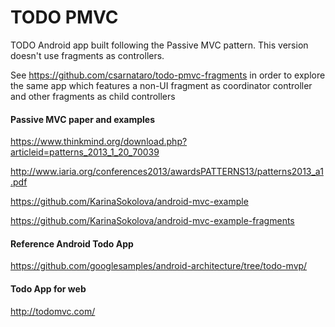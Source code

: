 # TODO PMVC
TODO Android app built following the Passive MVC pattern.
This version doesn't use fragments as controllers.

See <https://github.com/csarnataro/todo-pmvc-fragments> in order to explore the same app which features a non-UI fragment as coordinator controller and other fragments as child controllers

#### Passive MVC paper and examples

<https://www.thinkmind.org/download.php?articleid=patterns_2013_1_20_70039>

<http://www.iaria.org/conferences2013/awardsPATTERNS13/patterns2013_a1.pdf>

<https://github.com/KarinaSokolova/android-mvc-example>

<https://github.com/KarinaSokolova/android-mvc-example-fragments>

#### Reference Android Todo App
<https://github.com/googlesamples/android-architecture/tree/todo-mvp/>

#### Todo App for web
<http://todomvc.com/>
